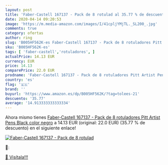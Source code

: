 ```yaml
---
layout: post
title: 'Faber-Castell 167137 - Pack de 8 rotulad al 35.77 % de descuento'
date: 2020-04-14 09:20:53
image: 'https://m.media-amazon.com/images/I/41cpljYMjTL._SL200_.jpg'
comments: true
category: ofertas
author: ring
slug: 'B005HF562K-es Faber-Castell 167137 - Pack de 8 rotuladores Pitt Artist...'
sku: 'B005HF562K-es'
tags: [ 'faber-castell','rotuladores', ]
actualPrice: 14.13 EUR
currency: EUR
price: 14.13
comparePrice: 22.0 EUR
prodname: 'Faber-Castell 167137 - Pack de 8 rotuladores Pitt Artist Pens Black  color negro'
country: 'es'
flag: '🇪🇸'
brand: ''
buyurl: 'https://www.amazon.es/dp/B005HF562K/?tag=tolees-21'
descuento: '35.77'
average: '14.913333333333334'
---
```


Ahora mismo tienes [Faber-Castell 167137 - Pack de 8 rotuladores Pitt Artist Pens Black  color negro](https://www.amazon.es/dp/B005HF562K/?tag=tolees-21) a 14.13 EUR (original: 22.0 EUR) (35.77 %  de descuento) en el siguiente enlace!

[![Faber-Castell 167137 - Pack de 8 rotulad](https://m.media-amazon.com/images/I/41cpljYMjTL._SL200_.jpg)](https://www.amazon.es/dp/B005HF562K/?tag=tolees-21)

🔎:


[🛒 Visítala!!!](https://www.amazon.es/dp/B005HF562K/?tag=tolees-21)
